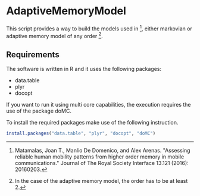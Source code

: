 # AdaptiveMemoryModel

This script provides a way to build the models used in [^1], either markovian or adaptive memory model of any order [^2].

## Requirements

The software is written in R and it uses the following packages:

- data.table
- plyr
- docopt

If you want to run it using multi core capabilities, the execution requires the use of the package doMC.

To install the required packages make use of the following instruction.

```R
install.packages("data.table", "plyr", "docopt", "doMC")
```
[^1]: Matamalas, Joan T., Manlio De Domenico, and Alex Arenas. "Assessing reliable human mobility patterns from higher order memory in mobile communications." Journal of The Royal Society Interface 13.121 (2016): 20160203.

[^2]: In the case of the adaptive memory model, the order has to be at least 2.
